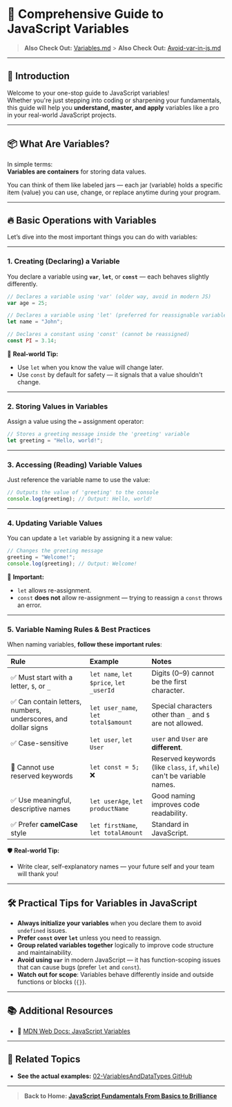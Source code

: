 # 🧠 Comprehensive Guide to JavaScript Variables

> **Also Check Out:** [Variables.md](./variables.md) > **Also Check Out:** [Avoid-var-in-js.md](./Avoid-var-in-js.md)

---

## 🚀 Introduction

Welcome to your one-stop guide to JavaScript variables!  
Whether you're just stepping into coding or sharpening your fundamentals, this guide will help you **understand, master, and apply** variables like a pro in your real-world JavaScript projects.

---

## 📦 What Are Variables?

In simple terms:  
**Variables are containers** for storing data values.

You can think of them like labeled jars — each jar (variable) holds a specific item (value) you can use, change, or replace anytime during your program.

---

## 🔥 Basic Operations with Variables

Let’s dive into the most important things you can do with variables:

---

### 1. Creating (Declaring) a Variable

You declare a variable using **`var`**, **`let`**, or **`const`** — each behaves slightly differently.

```javascript
// Declares a variable using 'var' (older way, avoid in modern JS)
var age = 25;
```

```javascript
// Declares a variable using 'let' (preferred for reassignable variables)
let name = "John";
```

```javascript
// Declares a constant using 'const' (cannot be reassigned)
const PI = 3.14;
```

📝 **Real-world Tip:**

- Use `let` when you know the value will change later.
- Use `const` by default for safety — it signals that a value shouldn't change.

---

### 2. Storing Values in Variables

Assign a value using the `=` assignment operator:

```javascript
// Stores a greeting message inside the 'greeting' variable
let greeting = "Hello, world!";
```

---

### 3. Accessing (Reading) Variable Values

Just reference the variable name to use the value:

```javascript
// Outputs the value of 'greeting' to the console
console.log(greeting); // Output: Hello, world!
```

---

### 4. Updating Variable Values

You can update a `let` variable by assigning it a new value:

```javascript
// Changes the greeting message
greeting = "Welcome!";
console.log(greeting); // Output: Welcome!
```

📝 **Important:**

- `let` allows re-assignment.
- `const` **does not** allow re-assignment — trying to reassign a `const` throws an error.

---

### 5. Variable Naming Rules & Best Practices

When naming variables, **follow these important rules**:

| Rule                                                           | Example                                 | Notes                                                                    |
| :------------------------------------------------------------- | :-------------------------------------- | :----------------------------------------------------------------------- |
| ✅ Must start with a letter, `$`, or `_`                       | `let name`, `let $price`, `let _userId` | Digits (0–9) cannot be the first character.                              |
| ✅ Can contain letters, numbers, underscores, and dollar signs | `let user_name`, `let total$amount`     | Special characters other than `_` and `$` are not allowed.               |
| ✅ Case-sensitive                                              | `let user`, `let User`                  | `user` and `User` are **different**.                                     |
| 🚫 Cannot use reserved keywords                                | `let const = 5;` ❌                     | Reserved keywords (like `class`, `if`, `while`) can't be variable names. |
| ✅ Use meaningful, descriptive names                           | `let userAge`, `let productName`        | Good naming improves code readability.                                   |
| ✅ Prefer **camelCase** style                                  | `let firstName`, `let totalAmount`      | Standard in JavaScript.                                                  |

🛡️ **Real-world Tip:**

- Write clear, self-explanatory names — your future self and your team will thank you!

---

## 🛠️ Practical Tips for Variables in JavaScript

- **Always initialize your variables** when you declare them to avoid `undefined` issues.
- **Prefer `const` over `let`** unless you need to reassign.
- **Group related variables together** logically to improve code structure and maintainability.
- **Avoid using `var`** in modern JavaScript — it has function-scoping issues that can cause bugs (prefer `let` and `const`).
- **Watch out for scope**: Variables behave differently inside and outside functions or blocks (`{}`).

---

## 📚 Additional Resources

- 🔗 [MDN Web Docs: JavaScript Variables](https://developer.mozilla.org/en-US/docs/Web/JavaScript/Guide/Grammar_and_types#Variables)

---

## 📂 Related Topics

- **See the actual examples:** [02-VariablesAndDataTypes GitHub](https://github.com/rohithvarma73/JavaScript-Fundamentals-From-Basics-to-Brilliance/tree/997d572ea7886b1c74cf43c4babcc2de9b993201/02-variables-and-data-types)

---

> **Back to Home: [JavaScript Fundamentals From Basics to Brilliance](../../index.md)**
